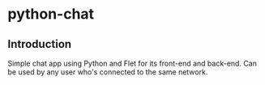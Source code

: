 # python-chat
## Introduction
Simple chat app using Python and Flet for its front-end and back-end. Can be used by any user who's connected to the same network.
